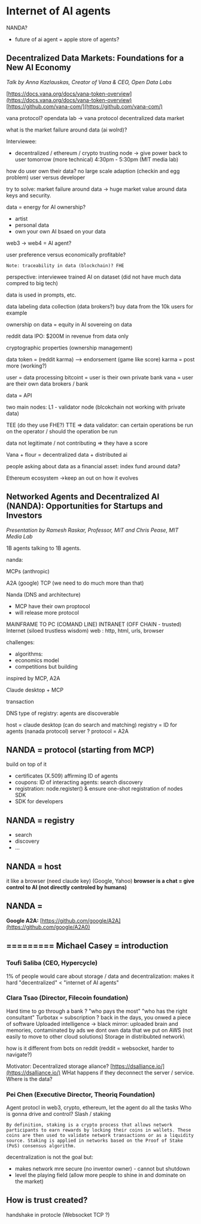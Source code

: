 # Internet of AI agents

NANDA?
- future of ai agent = apple store of agents?

## Decentralized Data Markets: Foundations for a New AI Economy
_Talk by Anna Kazlauskas, Creator of Vana & CEO, Open Data Labs_

[https://docs.vana.org/docs/vana-token-overview](https://docs.vana.org/docs/vana-token-overview)
[https://github.com/vana-com/](https://github.com/vana-com/)

vana protocol?
opendata lab -> vana protocol
decentralized data market

what is the market failure around data (ai wolrd)?

Interviewee:

- decentralized / ethereum / crypto 
trusting node -> give power back to user
tomorrow (more technical) 4:30pm - 5:30pm (MIT media lab)

how do user own their data?
no large scale adaption (checkin and egg problem)
user versus developer

try to solve: market failure around data -> huge market value around data
keys and security.

data = energy for AI
ownership?
- artist
- personal data
- own your own AI bsaed on your data

web3 -> web4 = AI agent?

user preference versus economically profitable?

```quote
Note: traceability in data (blockchain)? FHE
```
perspective: interviewee trained AI on dataset (did not have much data compred to big tech)

data is used in prompts, etc.

data labeling
data collection (data brokers?)
buy data from the 10k users for example

ownership on data = equity in AI
sovereing on data


reddit data IPO: $200M in revenue from data only

cryptographic properties (ownership management)

data token = (reddit karma) --> endorsement (game like score)
karma = post more (working?)


user = data processing
bitcoint = user is their own private bank
vana = user are their own data brokers / bank

data = API

two main nodes:
L1 - validator node (blcokchain not working with private data)

TEE (do they use FHE?)
TTE => data validator: can certain operations be run on the operator / should the operation be run

data not legitimate / not contributing => they have a score

Vana + flour = decentralized data + distributed ai

people asking about data as a financial asset: index fund around data?

Ethereum ecosystem ->keep an out on how it evolves

## Networked Agents and Decentralized AI (NANDA): Opportunities for Startups and Investors
_​Presentation by Ramesh Raskar, Professor, MIT and Chris Pease, MIT Media Lab_

1B agents talking to 1B agents.

nanda:

MCPs (anthropic) 

A2A (google) TCP (we need to do much more than that)

Nanda (DNS and architecture)
- MCP have their own proptocol
- will release more protocol


MAINFRAME TO PC (COMAND LINE)
INTRANET (OFF CHAIN - trusted)
Internet (siloed trustless wisdom)
web : http, html, urls, browser


challenges:
- algorithms: 
- economics model
- competitions but building

inspired by MCP, A2A

Claude desktop + MCP

transaction

DNS type of registry: agents are discoverable


host = claude desktop (can do search and matching)
registry = ID for agents (nanada protocol)
server ?
protocol = A2A

NANDA = protocol (starting from MCP)
---
build on top of it
- certificates (X.509) affirming ID of agents
- coupons: ID of interacting agents: search discovery
- registration: node.register() & ensure one-shot registration of nodes SDK
- SDK for developers

NANDA = registry
---
- search 
- discovery
- ...

NANDA = host
---
it like a browser (need claude key) (Google, Yahoo)
**browser is a chat = give control to AI (not directly controled by humans)**

NANDA = 
---

**Google A2A:**
[https://github.com/google/A2A](https://github.com/google/A2A0)

=========
Michael Casey = introduction
----

### Toufi Saliba (CEO, Hypercycle)
1% of people would care about storage / data and decentralization:
makes it hard
"decentralized" < "internet of AI agents"

### Clara Tsao (Director, Filecoin foundation)
Hard time to go through a bank ?
"who pays the most" 
"who has the right consultant"
Turbotax = subscription ? back in the days, you onwed a piece of software
Uploaded intelligence
-> black mirror: uploaded brain and memories, contaminated by ads
we dont own data that we put on AWS (not easily to move to other cloud solutions)
Storage in distribubted network\

how is it different from bots on reddit (reddit = websocket, harder to navigate?)

Motivator:
Decentralized storage aliance? [https://dsalliance.io/](https://dsalliance.io/)
WHat happens if they deconnect the server / service. Where is the data?


### Pei Chen (Executive Director, Theoriq Foundation)
Agent protocl in web3,
crypto, ethereum,
let the agent do all the tasks
Who is gonna drive and control?
Slash / staking

```quote
By definition, staking is a crypto process that allows network participants to earn rewards by locking their coins in wallets. These coins are then used to validate network transactions or as a liquidity source. Staking is applied in networks based on the Proof of Stake (PoS) consensus algorithm.
```

decentralization is not the goal but:
- makes network mre secure (no inventor owner) - cannot but shutdown
- level the playing field (allow more people to shine in and dominate on the market)



How is trust created?
---
handshake in protocle (Websocket TCP ?)